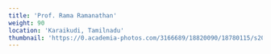 ```yaml
---
title: 'Prof. Rama Ramanathan'
weight: 90
location: 'Karaikudi, Tamilnadu'
thumbnail: 'https://0.academia-photos.com/3166689/18820090/18780115/s200_k.kalyanasundaram.jpg'
---
```

